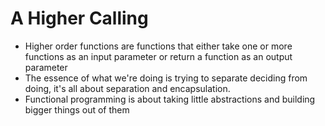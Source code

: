 # A Higher Calling

* Higher order functions are functions that either take one or more functions as an input parameter or return a function as an output parameter
* The essence of what we're doing is trying to separate deciding from doing, it's all about separation and encapsulation.
* Functional programming is about taking little abstractions and building bigger things out of them